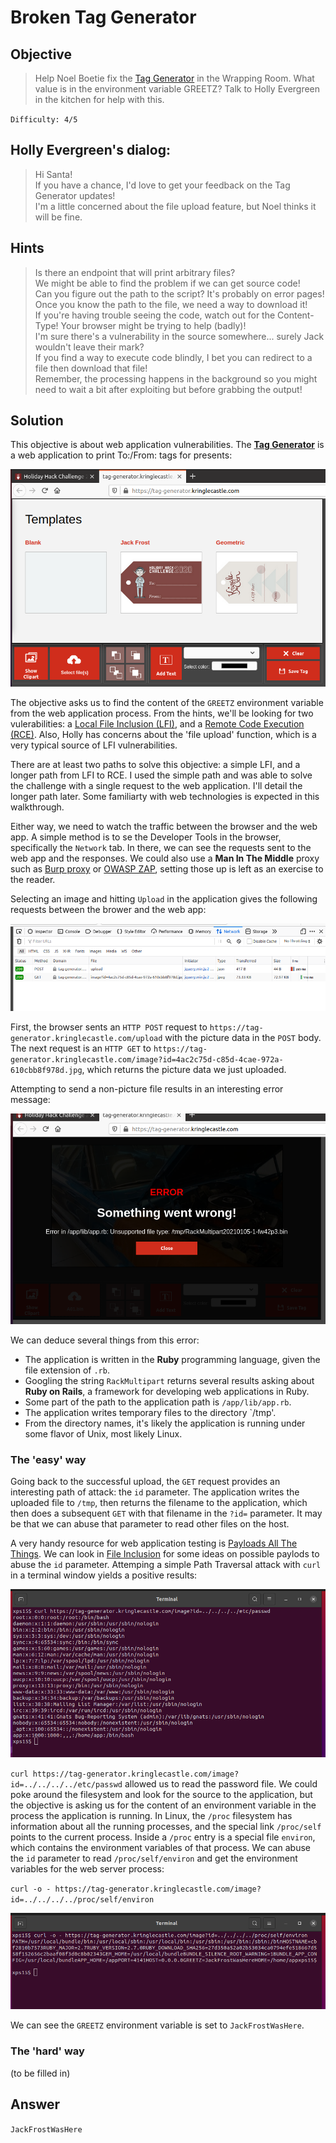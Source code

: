 # Broken Tag Generator

## Objective

> Help Noel Boetie fix the [Tag Generator](https://tag-generator.kringlecastle.com/) in the Wrapping Room. What value is in the environment variable GREETZ? Talk to Holly Evergreen in the kitchen for help with this.

`Difficulty: 4/5`

## Holly Evergreen's dialog:
> Hi Santa!<br>
> If you have a chance, I'd love to get your feedback on the Tag Generator updates!<br>
> I'm a little concerned about the file upload feature, but Noel thinks it will be fine.<br>

## Hints
> Is there an endpoint that will print arbitrary files?<br>
> We might be able to find the problem if we can get source code!<br>
> Can you figure out the path to the script? It's probably on error pages!<br>
> Once you know the path to the file, we need a way to download it!<br>
> If you're having trouble seeing the code, watch out for the Content-Type! Your browser might be trying to help (badly)!<br>
> I'm sure there's a vulnerability in the source somewhere... surely Jack wouldn't leave their mark?<br>
> If you find a way to execute code blindly, I bet you can redirect to a file then download that file!<br>
> Remember, the processing happens in the background so you might need to wait a bit after exploiting but before grabbing the output!<br>

## Solution

This objective is about web application vulnerabilities. The **[Tag
Generator](https://tag-generator.kringlecastle.com/)** is a web
application to print To:/From: tags for presents:

![Tag Generator](../img/8/o8-1.png)

The objective asks us
to find the content of the `GREETZ` environment variable from the web
application process. From the hints, we'll be looking for two vulerabilities: a
[Local File Inclusion (LFI)](https://owasp.org/www-project-web-security-testing-guide/latest/4-Web_Application_Security_Testing/07-Input_Validation_Testing/11.1-Testing_for_Local_File_Inclusion),
and a [Remote Code Execution (RCE)](https://owasp.org/www-community/attacks/Command_Injection).
Also, Holly has concerns about the 'file upload' function, which is a very typical source of LFI vulnerabilities.

There are at least two paths to solve this objective: a simple LFI, and a longer
path from LFI to RCE. I used the simple path and was able to solve the challenge
with a single request to the web application. I'll detail the longer path later. Some
familiarty with web technologies is expected in this walkthrough.

Either way, we need to watch the traffic between the browser and the web app. A simple
method is to se the Developer Tools in the browser, specifically the `Network` tab. In
there, we can see the requests sent to the web app and the responses. We could also
use a **Man In The Middle** proxy such as [Burp proxy](https://portswigger.net/burp)
or [OWASP ZAP](https://www.zaproxy.org/), setting those up is left as an exercise to
the reader.

Selecting an image and hitting `Upload` in the application gives the following requests
between the brower and the web app:

![File upload requests](../img/8/o8-2.png)

First, the browser sents an `HTTP POST` request to
`https://tag-generator.kringlecastle.com/upload` with the
picture data in the `POST` body. The next request is an `HTTP GET` to
`https://tag-generator.kringlecastle.com/image?id=4ac2c75d-c85d-4cae-972a-610cbb8f978d.jpg`,
which returns the picture data we just uploaded.

Attempting to send a non-picture file results in an interesting error message:

![File upload error message](../img/8/o8-3.png)

We can deduce several things from this error:

- The application is written in the **Ruby** programming language, given the file extension of `.rb`.
- Googling the string `RackMultipart` returns several results asking about **Ruby on Rails**, a framework for developing web applications in Ruby.
- Some part of the path to the application path is `/app/lib/app.rb`.
- The application writes temporary files to the directory `/tmp'.
- From the directory names, it's likely the application is running under some flavor of Unix, most likely Linux.

### The 'easy' way

Going back to the successful upload, the `GET` request provides an interesting path
of attack: the `id` parameter. The application writes the uploaded file to `/tmp`,
then returns the filename to the application, which then does a subsequent `GET` with
that filename in the `?id=` parameter. It may be that we can abuse that parameter to
read other files on the host.

A very handy resource for web application testing is [Payloads All The
Things](https://github.com/swisskyrepo/PayloadsAllTheThings). We can look in [File
Inclusion](https://github.com/swisskyrepo/PayloadsAllTheThings/tree/master/File%20Inclusion)
for some ideas on possible paylods to abuse the `id` parameter. Attemping a simple
Path Traversal attack with `curl` in a terminal window yields a positive results:

![LFI woo woo!](../img/8/o8-4.png)

`curl https://tag-generator.kringlecastle.com/image?id=../../../../etc/passwd` allowed us
to read the password file. We could poke around the filesystem and look for the source
to the application, but the objective is asking us for the content of an environment
variable in the process the application is running. In Linux, the `/proc` filesystem
has information about all the running processes, and the special link `/proc/self`
points to the current process. Inside a `/proc` entry is a special file `environ`, which
contains the environment variables of that process. We can abuse the `id` parameter to
read `/proc/self/environ` and get the environment variables for the web server process:

`curl -o - https://tag-generator.kringlecastle.com/image?id=../../../../proc/self/environ`

![/proc/self/environ woo!](../img/8/o8-5.png)

We can see the `GREETZ` environment variable is set to `JackFrostWasHere`.

### The 'hard' way

(to be filled in)

## Answer
`JackFrostWasHere`
